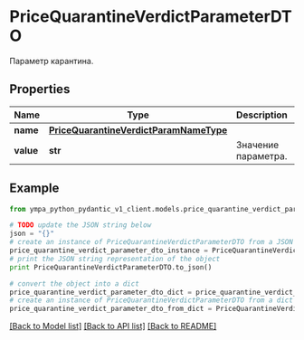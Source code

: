 # PriceQuarantineVerdictParameterDTO

Параметр карантина.

## Properties
Name | Type | Description | Notes
------------ | ------------- | ------------- | -------------
**name** | [**PriceQuarantineVerdictParamNameType**](PriceQuarantineVerdictParamNameType.md) |  | 
**value** | **str** | Значение параметра. | 

## Example

```python
from ympa_python_pydantic_v1_client.models.price_quarantine_verdict_parameter_dto import PriceQuarantineVerdictParameterDTO

# TODO update the JSON string below
json = "{}"
# create an instance of PriceQuarantineVerdictParameterDTO from a JSON string
price_quarantine_verdict_parameter_dto_instance = PriceQuarantineVerdictParameterDTO.from_json(json)
# print the JSON string representation of the object
print PriceQuarantineVerdictParameterDTO.to_json()

# convert the object into a dict
price_quarantine_verdict_parameter_dto_dict = price_quarantine_verdict_parameter_dto_instance.to_dict()
# create an instance of PriceQuarantineVerdictParameterDTO from a dict
price_quarantine_verdict_parameter_dto_from_dict = PriceQuarantineVerdictParameterDTO.from_dict(price_quarantine_verdict_parameter_dto_dict)
```
[[Back to Model list]](../README.md#documentation-for-models) [[Back to API list]](../README.md#documentation-for-api-endpoints) [[Back to README]](../README.md)


